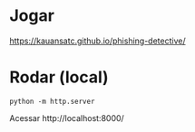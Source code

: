 # Jogar
https://kauansatc.github.io/phishing-detective/

# Rodar (local)

`python -m http.server`

Acessar http://localhost:8000/

